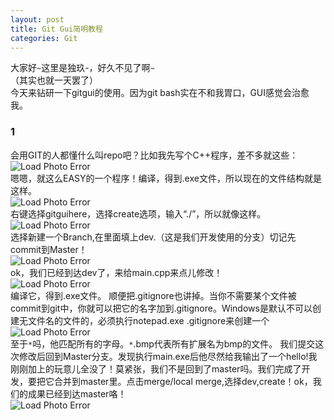 ```yaml
---
layout: post
title: Git Gui简明教程
categories: Git
---
```

大家好`~`这里是独玖-，好久不见了啊`~`<br>
（其实也就一天罢了）<br>
今天来钻研一下gitgui的使用。因为git bash实在不和我胃口，GUI感觉会治愈我。<br>


### 1
会用GIT的人都懂什么叫repo吧？比如我先写个C++程序，差不多就这些：<br>
![Load Photo Error](https://gitee.com/momonorthy/github-blog-images-2/raw/master/img/git-gui-1.bmp)<br>
嗯嗯，就这么EASY的一个程序！编译，得到.exe文件，所以现在的文件结构就是这样。
<br>![Load Photo Error](https://gitee.com/momonorthy/github-blog-images-2/raw/master/img/ggui-2.bmp)<br>
右键选择gitguihere，选择create选项，输入“./”，所以就像这样。
<br>![Load Photo Error](https://gitee.com/momonorthy/github-blog-images-2/raw/master/img/ggui3.bmp)<br>
选择新建一个Branch,在里面填上dev.（这是我们开发使用的分支）切记先commit到Master！
<br>![Load Photo Error](https://gitee.com/momonorthy/github-blog-images-2/raw/master/img/ggui4.bmp)<br>
ok，我们已经到达dev了，来给main.cpp来点儿修改！
<br>![Load Photo Error](https://gitee.com/momonorthy/github-blog-images-2/raw/master/img/ggui5.bmp)<br>
编译它，得到.exe文件。
顺便把.gitignore也讲掉。当你不需要某个文件被commit到git中，你就可以把它的名字加到.gitignore。Windows是默认不可以创建无文件名的文件的，必须执行notepad.exe .gitignore来创建一个
<br>![Load Photo Error](https://s2.ax1x.com/2020/02/17/3CKB8O.png)<br>
至于`*`吗，他匹配所有的字母。`*`.bmp代表所有扩展名为bmp的文件。
我们提交这次修改后回到Master分支。发现执行main.exe后他尽然给我输出了一个hello!我刚刚加上的玩意儿全没了！莫紧张，我们不是回到了master吗。我们完成了开发，要把它合并到master里。点击merge/local merge,选择dev,create！ok，我们的成果已经到达master咯！
<br>![Load Photo Error](https://s2.ax1x.com/2020/02/17/3CMkIx.jpg)<br>
